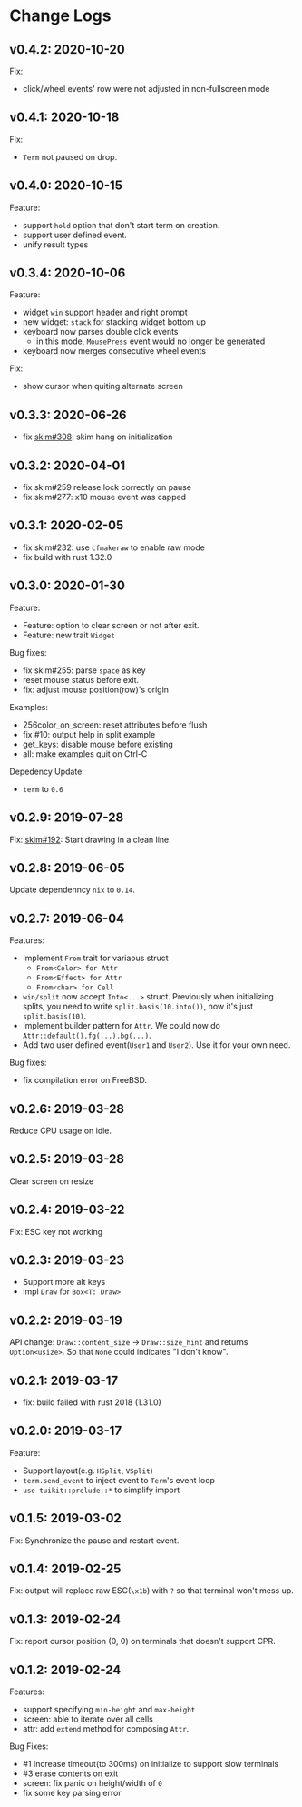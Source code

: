 # Change Logs

## v0.4.2: 2020-10-20

Fix:
- click/wheel events' row were not adjusted in non-fullscreen mode

## v0.4.1: 2020-10-18

Fix:
- `Term` not paused on drop.

## v0.4.0: 2020-10-15

Feature:
- support `hold` option that don't start term on creation.
- support user defined event.
- unify result types

## v0.3.4: 2020-10-06

Feature:
- widget `win` support header and right prompt
- new widget: `stack` for stacking widget bottom up
- keyboard now parses double click events
    - in this mode, `MousePress` event would no longer be generated
- keyboard now merges consecutive wheel events

Fix:
- show cursor when quiting alternate screen

## v0.3.3: 2020-06-26

- fix [skim#308](https://github.com/lotabout/skim/issues/308): skim hang on
    initialization

## v0.3.2: 2020-04-01

- fix skim#259 release lock correctly on pause
- fix skim#277: x10 mouse event was capped

## v0.3.1: 2020-02-05

- fix skim#232: use `cfmakeraw` to enable raw mode
- fix build with rust 1.32.0

## v0.3.0: 2020-01-30

Feature:
- Feature: option to clear screen or not after exit.
- Feature: new trait `Widget`

Bug fixes:
- fix skim#255: parse `space` as key ` `
- reset mouse status before exit.
- fix: adjust mouse position(row)'s origin

Examples:
- 256color_on_screen: reset attributes before flush
- fix #10: output help in split example
- get_keys: disable mouse before existing
- all: make examples quit on Ctrl-C

Depedency Update:
- `term` to `0.6`

## v0.2.9: 2019-07-28

Fix: [skim#192](https://github.com/lotabout/skim/issues/192): Start drawing in
a clean line.

## v0.2.8: 2019-06-05

Update dependenncy `nix` to `0.14`.

## v0.2.7: 2019-06-04

Features:
- Implement `From` trait for variaous struct
    * `From<Color> for Attr`
    * `From<Effect> for Attr`
    * `From<char> for Cell`
- `win/split` now accept `Into<...>` struct. Previously when initializing
    splits, you need to write `split.basis(10.into())`,
    now it's just `split.basis(10)`.
- Implement builder pattern for `Attr`. We could now do
    `Attr::default().fg(...).bg(...)`.
- Add two user defined event(`User1` and `User2`). Use it for your own need.

Bug fixes:
- fix compilation error on FreeBSD.

## v0.2.6: 2019-03-28

Reduce CPU usage on idle.

## v0.2.5: 2019-03-28

Clear screen on resize

## v0.2.4: 2019-03-22

Fix: ESC key not working

## v0.2.3: 2019-03-23

- Support more alt keys
- impl `Draw` for `Box<T: Draw>`

## v0.2.2: 2019-03-19

API change: `Draw::content_size` -> `Draw::size_hint` and returns
`Option<usize>`. So that `None` could indicates "I don't know".

## v0.2.1: 2019-03-17

- fix: build failed with rust 2018 (1.31.0)

## v0.2.0: 2019-03-17

Feature:
- Support layout(e.g. `HSplit`, `VSplit`)
- `term.send_event` to inject event to `Term`'s event loop
- `use tuikit::prelude::*` to simplify import

## v0.1.5: 2019-03-02

Fix: Synchronize the pause and restart event.

## v0.1.4: 2019-02-25

Fix: output will replace raw ESC(`\x1b`) with `?` so that terminal won't mess up.

## v0.1.3: 2019-02-24

Fix: report cursor position (0, 0) on terminals that doesn't support CPR.

## v0.1.2: 2019-02-24

Features:
- support specifying `min-height` and `max-height`
- screen: able to iterate over all cells
- attr: add `extend` method for composing `Attr`.

Bug Fixes:
- #1 Increase timeout(to 300ms) on initialize to support slow terminals
- #3 erase contents on exit
- screen: fix panic on height/width of `0`
- fix some key parsing error
